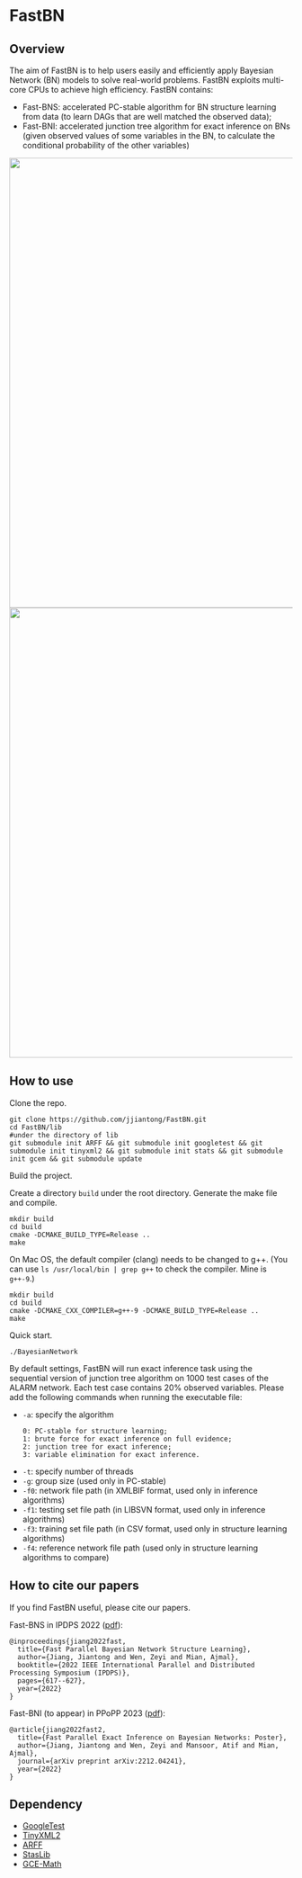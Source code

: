 # FastBN

## Overview

The aim of FastBN is to help users easily and efficiently apply Bayesian Network (BN) models to solve real-world problems. 
FastBN exploits multi-core CPUs to achieve high efficiency. 
FastBN contains:
- Fast-BNS: accelerated PC-stable algorithm for BN structure learning from data 
  (to learn DAGs that are well matched the observed data);
- Fast-BNI: accelerated junction tree algorithm for exact inference on BNs
  (given observed values of some variables in the BN, to calculate the conditional
  probability of the other variables)

<div align="center">
<img src="https://github.com/jjiantong/FastBN/raw/master/docs/figs/bnsl_tab.png" width="800" />
<img src="https://github.com/jjiantong/FastBN/raw/master/docs/figs/bnei_tab.png" width="800" />
</div>

<!-- ![bnsl_tab](https://github.com/jjiantong/FastBN/blob/master/docs/figs/bnei_tab.pdf)
![bnei_tab](https://github.com/jjiantong/FastBN/blob/master/docs/figs/bnei_tab.pdf) -->

## How to use

Clone the repo.
```
git clone https://github.com/jjiantong/FastBN.git
cd FastBN/lib
#under the directory of lib
git submodule init ARFF && git submodule init googletest && git submodule init tinyxml2 && git submodule init stats && git submodule init gcem && git submodule update
```

Build the project. 

Create a directory ```build``` under the root directory. Generate the make file and compile.
```
mkdir build
cd build
cmake -DCMAKE_BUILD_TYPE=Release ..
make
```

On Mac OS, the default compiler (clang) needs to be changed to g++. (You can use ```ls /usr/local/bin | grep g++``` to check the compiler. Mine is ```g++-9```.)
```
mkdir build
cd build
cmake -DCMAKE_CXX_COMPILER=g++-9 -DCMAKE_BUILD_TYPE=Release ..
make
```

Quick start.
```
./BayesianNetwork
```
By default settings, FastBN will run exact inference task using the sequential version of junction tree algorithm 
on 1000 test cases of the ALARM network. Each test case contains 20% observed variables.
Please add the following commands when running the executable file:

- ```-a```: specify the algorithm
    ```
    0: PC-stable for structure learning; 
    1: brute force for exact inference on full evidence; 
    2: junction tree for exact inference; 
    3: variable elimination for exact inference.
    ```
- ```-t```: specify number of threads
- ```-g```: group size (used only in PC-stable)
- ```-f0```: network file path (in XMLBIF format, used only in inference algorithms)
- ```-f1```: testing set file path (in LIBSVN format, used only in inference algorithms)
- ```-f3```: training set file path (in CSV format, used only in structure learning algorithms)
- ```-f4```: reference network file path (used only in structure learning algorithms to compare)



## How to cite our papers

If you find FastBN useful, please cite our papers.

Fast-BNS in IPDPS 2022 ([pdf](https://github.com/jjiantong/FastBN/tree/master/docs/papers/bnsl_ipdps.pdf)):
```
@inproceedings{jiang2022fast,
  title={Fast Parallel Bayesian Network Structure Learning},
  author={Jiang, Jiantong and Wen, Zeyi and Mian, Ajmal},
  booktitle={2022 IEEE International Parallel and Distributed Processing Symposium (IPDPS)},
  pages={617--627},
  year={2022}
}
```

Fast-BNI (to appear) in PPoPP 2023 ([pdf](https://github.com/jjiantong/FastBN/tree/master/docs/papers/bnei_ppopp.pdf)):
```
@article{jiang2022fast2,
  title={Fast Parallel Exact Inference on Bayesian Networks: Poster},
  author={Jiang, Jiantong and Wen, Zeyi and Mansoor, Atif and Mian, Ajmal},
  journal={arXiv preprint arXiv:2212.04241},
  year={2022}
}
```


## Dependency
 * [GoogleTest](https://github.com/google/googletest)
 * [TinyXML2](https://github.com/leethomason/tinyxml2)
 * [ARFF](https://github.com/LinjianLi/ARFF)
 * [StasLib](https://github.com/jjiantong/stats)
 * [GCE-Math](https://github.com/kthohr/gcem)
